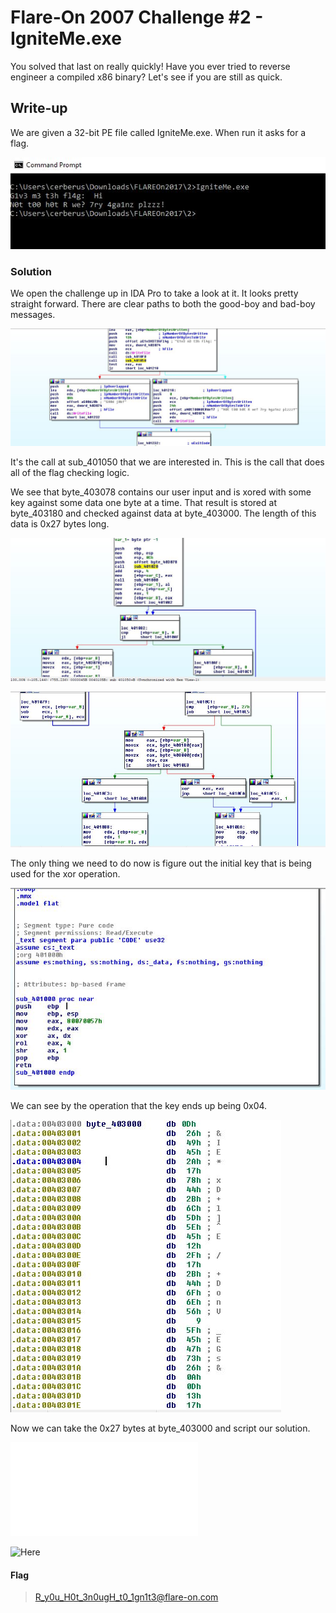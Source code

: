 # Flare-On 2007 Challenge #2 - IgniteMe.exe

You solved that last on really quickly! Have
you ever tried to reverse engineer a compiled
x86 binary? Let's see if you are still as quick.

## Write-up
We are given a 32-bit PE file called IgniteMe.exe. When run it
asks for a flag.

![Here](FlareOnChal2Run.JPG)

### Solution

We open the challenge up in IDA Pro to take a look at it.
It looks pretty straight forward. There are clear paths
to both the good-boy and bad-boy messages.

![Here](FlareOnChal2GoodBad.JPG)

It's the call at sub_401050 that we are interested in. This is the call
that does all of the flag checking logic.

We see that byte_403078 contains our user input and is xored with some key against some data one byte at a time. That result is stored at byte_403180 and checked against data at byte_403000. The length of this data is 0x27 bytes long.

![Here](FlareOnChal2UserIn.JPG)

![Here](FlareOnChal2UserIn2.JPG)

The only thing we need to do now is figure out the initial key that is being
used for the xor operation.

![Here](FlareOnChal2Key.JPG)

We can see by the operation that the key ends up being 0x04.

![Here](FlareOnChal2Encoded.JPG)

Now we can take the 0x27 bytes at byte_403000 and script our solution.

![Solution](solve.py)

![Here](FlareOnChal2Solve.PNG)



#### Flag
> R_y0u_H0t_3n0ugH_t0_1gn1t3@flare-on.com

